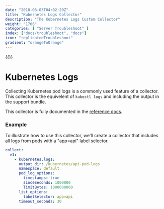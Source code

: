 ```yaml
---
date: "2018-03-03T04:02:20Z"
title: "Kubernetes Logs Collector"
description: "The Kubernetes Logs Custom Collector"
weight: "1706"
categories: [ "Server Troubleshoot" ]
index: ["docs/troubleshoot", "docs"]
icon: "replicatedTroubleshoot"
gradient: "orangeToOrange"
---
```


{{<legacynotice>}}

# Kubernetes Logs

Collecting Kubernetes pod logs is a commonly used feature of a collector. This collector is the equivelent of `kubectl logs` and including the output in the support bundle.

This collector is fully documented in the [reference docs](/api/support-bundle-yaml-specs/kubernetes-logs/).

### Example

To illustrate how to use this collector, we'll create a collector that includes all logs from pods with a "app=api" label selector.

```yaml
collect:
  v1:
    - kubernetes.logs:
      output_dir: /kubernetes/api-pod-logs
      namespace: default
      pod_log_options:
        timestamps: true
        sinceSeconds: 1000000
        limitBytes: 1000000000
      list_options:
        labelSelector: app=api
      timeout_seconds: 30
```

